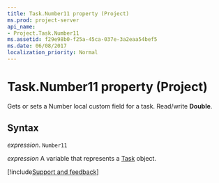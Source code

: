 ```yaml
---
title: Task.Number11 property (Project)
ms.prod: project-server
api_name:
- Project.Task.Number11
ms.assetid: f29e98b0-f25a-45ca-037e-3a2eaa54bef5
ms.date: 06/08/2017
localization_priority: Normal
---
```



# Task.Number11 property (Project)

Gets or sets a Number local custom field for a task. Read/write  **Double**.


## Syntax

_expression_. `Number11`

_expression_ A variable that represents a [Task](./Project.Task.md) object.

[!include[Support and feedback](~/includes/feedback-boilerplate.md)]